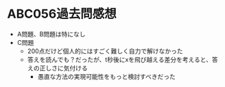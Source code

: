 # ABC056過去問感想

- A問題、B問題は特になし
- C問題
    - 200点だけど個人的にはすごく難しく自力で解けなかった
    - 答えを読んでも？だったが、t秒後にxを飛び越える差分を考えると、答えの正しさに気付ける
        - 愚直な方法の実現可能性をもっと検討すべきだった